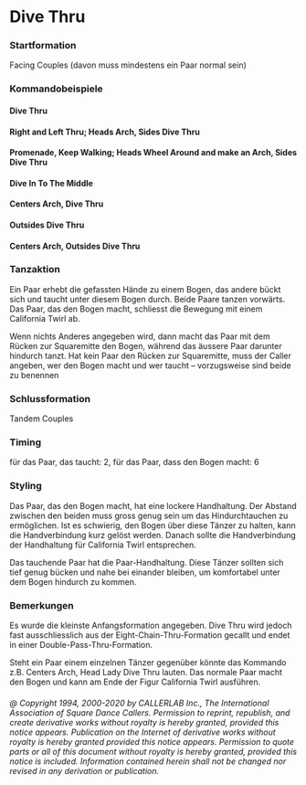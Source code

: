 
# Dive Thru

### Startformation

Facing Couples (davon muss mindestens ein Paar normal sein)

### Kommandobeispiele

#### Dive Thru
#### Right and Left Thru; Heads Arch, Sides Dive Thru
#### Promenade, Keep Walking; Heads Wheel Around and make an Arch, Sides Dive Thru
#### Dive In To The Middle
#### Centers Arch, Dive Thru
#### Outsides Dive Thru
#### Centers Arch, Outsides Dive Thru

### Tanzaktion
 
Ein Paar erhebt die gefassten Hände zu einem Bogen, das andere bückt sich und taucht unter diesem Bogen durch. Beide Paare tanzen vorwärts. Das Paar, das den Bogen macht, schliesst die Bewegung mit einem California Twirl ab.

Wenn nichts Anderes angegeben wird, dann macht das Paar mit dem Rücken zur Squaremitte den Bogen, während das äussere Paar darunter hindurch tanzt. Hat kein Paar den Rücken zur Squaremitte, muss der Caller angeben, wer den Bogen macht und wer taucht – vorzugsweise sind beide zu benennen

### Schlussformation

Tandem Couples

### Timing

für das Paar, das taucht: 2, für das Paar, dass den Bogen macht: 6

### Styling
 
Das Paar, das den Bogen macht, hat eine lockere Handhaltung. Der Abstand zwischen den beiden muss gross genug sein um das Hindurchtauchen zu ermöglichen. Ist es schwierig, den Bogen über diese Tänzer zu halten, kann die Handverbindung kurz gelöst werden. Danach sollte die Handverbindung der Handhaltung für California Twirl entsprechen.

Das tauchende Paar hat die Paar-Handhaltung. Diese Tänzer sollten sich tief genug bücken und nahe bei einander bleiben, um komfortabel unter dem Bogen hindurch zu kommen.

### Bemerkungen
 
Es wurde die kleinste Anfangsformation angegeben. Dive Thru wird jedoch fast ausschliesslich aus der Eight-Chain-Thru-Formation gecallt und endet in einer Double-Pass-Thru-Formation.

Steht ein Paar einem einzelnen Tänzer gegenüber könnte das Kommando z.B. Centers Arch, Head Lady Dive Thru lauten. Das normale Paar macht den Bogen und kann am Ende der Figur California Twirl ausführen.

###### @ Copyright 1994, 2000-2020 by CALLERLAB Inc., The International Association of Square Dance Callers. Permission to reprint, republish, and create derivative works without royalty is hereby granted, provided this notice appears. Publication on the Internet of derivative works without royalty is hereby granted provided this notice appears. Permission to quote parts or all of this document without royalty is hereby granted, provided this notice is included. Information contained herein shall not be changed nor revised in any derivation or publication.
